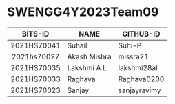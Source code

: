# SWENGG4Y2023Team09
|   BITS-ID   | NAME         | GITHUB-ID    |
|:-----------:|--------------|--------------|
| 2021HS70041 | Suhail       | Suhi-P       |
| 2021hs70027 | Akash Mishra | missra21     |
| 2021HS70035 | Lakshmi A L  | lakshmi28al  |
| 2021HS70033 | Raghava      | Raghava0200  |
| 2021HS70023 | Sanjay       | sanjayravimy |